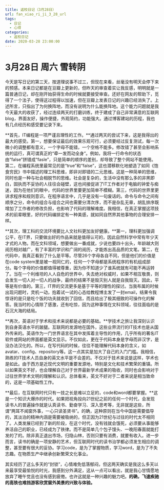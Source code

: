 ```yaml
---
title: 返校日记（3月28日）
url: fan_xiao_ri_ji_3_28_url
tags:
  - 日记
  - 心得
categories:
  - 返校日记
date: 2020-03-28 23:00:00
---
```

# 3月28日 周六 雪转阴

今天是写日记的第三天，按道理说事不过三，但现在来看，丝毫没有明天会停下来的预感。本来日记都是在豆瓣上更新的，但昨天的审查着实让我反感，明明就是一篇普通日记，却在刚开始获得生命的时候就要接受审查。还好在网友的帮助下，觅得了一个法子，使得这过程得以加速，但在豆瓣上发表日记的兴趣已经消失了。上述所言，只指出了为何换阵地，而没有说明为什么能换阵地。这个能力问题就是我今天最大的收获了，经过连续两天的打磨训练，终于建成了自己非常满意的互联网blog，界面友好，操作便捷，外观简约，功能强大。通过博客建站的历程，我也有几点经历和感受要记录下来。

**首先，IT编程是一项严谨且理性的工作。**通过两天的尝试下来，这是我得出的最大的感受。第一，想要保证最后的效果乐观可行，必须要经过反复测试，每一次微小的调整都有意义，一个字母不能错，一个空格不能多。修改错了甚至会影响系统的运行，真可谓真正的“牵一发而动全身”。例如，我将一行命令的状态由“false”拼错成“fasle”，只是简单的顺序的差别，却导致了整个网站不能使用。第二，在编程系统里最常见的是“true”和“false”，这也潜移默化地塑造了如同《饱食穷民》书中描述的理工科思维，即非对即错的二元思维。这是一种简单的思维，同时也是一种与社会相脱节的思维。社会是复杂的，生活中没有那么多的非黑即白，固执而不妥协的人往往会碰壁，这也间接促进了IT工作者对于电脑的钟爱与痴迷，因为在他们的眼中，代码的世界里要更加简单不模糊。第三，代码的世界里更讲求程序和规则意识。在程序语言中，几乎是没有一句废话的。命令与命令之间有顺序之分，命令的组合与组合之间也需要分清次序，而不是杂乱无章，胡乱排序既增加了工作者的修改负担，也影响了代码的理解难度。我相信，在真正掌握这项技术的前辈眼里，好的代码编排定有一种美感，就如同自然界其他事物的合理安排一样。

**其次，理工科的交流环境要比人文社科更加友好健康。**第一，理科更加强调公平，在IT界，只要做出好的作品来就是值得认可的，因此自然科学中常有年少天才式的人物。而在文科领域，想要做出一番成就，少说也要四十出头，年龄越大则阅历相对越广，有了丰富的学识和广阔的阅历，才能炼出高品质的文笔。第二，在代码中，我真正看到了什么是平等。尽管26个字母各自不同，但是他们的价值是在code system里是被一视同仁的，任何一个字母都是系统程序的有机组成部分。每个字母的价值都值得被尊重，因为你不知道少了谁系统就有可能不再运转了。当在一个利维坦的人人自危的世界中，失去绝对权威时，如果不相互敬畏，则会发生一切人对一切人的战争，最终的结果不是毁灭别人就是自我毁灭。因此，平等是有价值的。第三，IT界的交流更多是基于平等的理性的探讨。当我布属的时候出现问题时，灵机一动，抱着试一试的心态给教程博主发了一封email，结果令我惊讶的是只是吃个饭的功夫就收到了回信，而且给出了极其细致的可操作化的解答。我当时的心情除了感激，还有吃惊，因为这种事情在文科领域，往往面临的是石沉大海的结局。

**再次，英语对于学术和技术来说都是必要的基础。**学技术之旅让我深刻认识到自身英语水平的跛腿。互联网的发源地在国外，这些业界流行的IT技术也是从国外传来的。英语作为一门世界语言在其中发挥着主导性的作用，几乎所有的著名IT软件或网站的界面都是英文显示。不仅如此，更在于代码本身是字母而非汉字，是没办法汉化的。所以，在写代码的时候，往往不能理解代码本身的含义，如avatar、config、repository等。这一点其实是加大了自己的入门门槛。我相信，熟练的IT技术人员自身的英文水平是不会差的。不仅对于技术来说是这样，学术也是如此。由于西方是近现代文明的重要发源地，特别是文化和技术繁荣的重镇。所以如果英文不好，也会理解自己对于世界最新学术成果的吸收，同时也会影响对于过往世界学术文明的理解和认识。总体看来，英文不好对于二者来说是相当致命的，这是一项基础性工作。

**最后，在互联网时代只有一技之长是难以立足的，code和word都要掌握。**这是一个知识大爆炸的时代。如果把视角投向21世纪之前的任何一个时代，会发现读书人的普遍操作就是认真读书、勤奋学习、深入思考等，无非就是这些，所谓“两耳不闻窗外事，一心只读圣贤书”。的确，这种原则在当今中国是需要倡导的，其淡泊的精神内涵是需要被吸纳的，但正因为21世纪与过往的时代太不相同了。人类发展已经到了新的阶段，在这个时代，没有钱就会饿死，必须要从事能够养活自己的职业，已经成为了铁律。而不是简单几个包子馒头、一晚阳春面就能打发的了的。除非真正退出市场，归隐山林，否则只要有消费，就要有收入。进一步而言，读书的确是一项安静的艺术，但互联网时代的读书治学都必须发生相应的调整，甚至要有很大的妥协。学习code，是为了掌握物质，学习word，是为了不失志趣。在物质生产中继承创新繁荣文化事业。

其实经历了这么多天的“封锁”，心情难免低落郁闷，但这两天确实是我这么多天以来最享受最愉悦的时光，我感到分外满足，这从一点可以看出，就是我心甘情愿地放弃了睡午觉且也没有感到疲倦。也许这就是一种兴趣的魅力吧。**的确，飞速疾驰的高铁也难挡游客欣赏窗外美景的兴致与体验。**
<!-- more -->